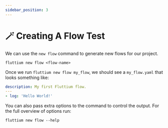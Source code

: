 ```yaml
---
sidebar_position: 3
---
```


# 🪄 Creating A Flow Test

We can use the `new flow` command to generate new flows for our project.

```shell
fluttium new flow <flow-name>
```

Once we run `fluttium new flow my_flow`, we should see a `my_flow.yaml` that looks something like:

```yaml
description: My first Fluttium flow.
---
- log: 'Hello World!'
```

You can also pass extra options to the command to control the output. For the full overview of
options run:

```shell
fluttium new flow --help
```
